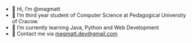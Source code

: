 - 👋 Hi, I’m @magmatt
- 👀 I’m third year student of Computer Science at Pedagogical University of Cracow.
- 🌱 I’m currently learning Java, Python and Web Development
- 📱 Contact me via magmatt.dev@gmail.com

<!---
magmatti/magmatti is a ✨ special ✨ repository because its `README.md` (this file) appears on your GitHub profile.
You can click the Preview link to take a look at your changes.
--->
